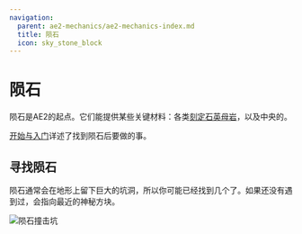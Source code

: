 ```yaml
---
navigation:
  parent: ae2-mechanics/ae2-mechanics-index.md
  title: 陨石
  icon: sky_stone_block
---
```


# 陨石

<GameScene zoom="4" background="transparent">
  <ImportStructure src="../assets/assemblies/meteor_interior.snbt" />
</GameScene>

陨石是AE2的起点。它们能提供某些关键材料：各类[刻定石英母岩](../items-blocks-machines/budding_certus.md)，以及中央的<ItemLink id="mysterious_cube" />。

[开始与入门](../getting-started.md)详述了找到陨石后要做的事。

## 寻找陨石

陨石通常会在地形上留下巨大的坑洞，所以你可能已经找到几个了。如果还没有遇到过，<ItemLink id="meteorite_compass" />会指向最近的神秘方块。

![陨石撞击坑](../assets/assemblies/meteorite-crater.png)